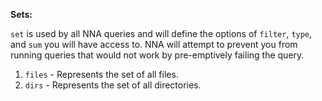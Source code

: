 **Sets:**

`set` is used by all NNA queries and will define the options of `filter`, `type`, and `sum` you will have access to.
NNA will attempt to prevent you from running queries that would not work by pre-emptively failing the query.

1. `files` - Represents the set of all files.
2. `dirs` - Represents the set of all directories.